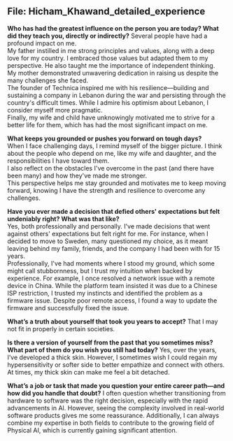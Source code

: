 ## File: Hicham_Khawand_detailed_experience

**Who has had the greatest influence on the person you are today? What did they teach you, directly or indirectly?**
Several people have had a profound impact on me.  
My father instilled in me strong principles and values, along with a deep love for my country. I embraced those values but adapted them to my perspective. He also taught me the importance of independent thinking.  
My mother demonstrated unwavering dedication in raising us despite the many challenges she faced.  
The founder of Technica inspired me with his resilience—building and sustaining a company in Lebanon during the war and persisting through the country's difficult times. While I admire his optimism about Lebanon, I consider myself more pragmatic.  
Finally, my wife and child have unknowingly motivated me to strive for a better life for them, which has had the most significant impact on me.

**What keeps you grounded or pushes you forward on tough days?**  
When I face challenging days, I remind myself of the bigger picture. I think about the people who depend on me, like my wife and daughter, and the responsibilities I have toward them.  
I also reflect on the obstacles I've overcome in the past (and there have been many) and how they've made me stronger.  
This perspective helps me stay grounded and motivates me to keep moving forward, knowing I have the strength and resilience to overcome any challenges.

**Have you ever made a decision that defied others' expectations but felt undeniably right? What was that like?**  
Yes, both professionally and personally. I've made decisions that went against others' expectations but felt right for me. For instance, when I decided to move to Sweden, many questioned my choice, as it meant leaving behind my family, friends, and the company I had been with for 15 years.  
Professionally, I've had moments where I stood my ground, which some might call stubbornness, but I trust my intuition when backed by experience. For example, I once resolved a network issue with a remote device in China. While the platform team insisted it was due to a Chinese ISP restriction, I trusted my instincts and identified the problem as a firmware issue. Despite poor remote access, I found a way to update the firmware and successfully fixed the issue.

**What’s a truth about yourself that took you years to accept?**
That I may not fit in properly in certain societies.

**Is there a version of yourself from the past that you sometimes miss? What part of them do you wish you still had today?**
Yes, over the years, I’ve developed a thick skin. However, I sometimes wish I could regain my hypersensitivity or softer side to better empathize and connect with others. At times, my thick skin can make me feel a bit detached.

**What’s a job or task that made you question your entire career path—and how did you handle that doubt?**
I often question whether transitioning from hardware to software was the right decision, especially with the rapid advancements in AI. However, seeing the complexity involved in real-world software products gives me some reassurance. Additionally, I can always combine my expertise in both fields to contribute to the growing field of Physical AI, which is currently gaining significant attention.